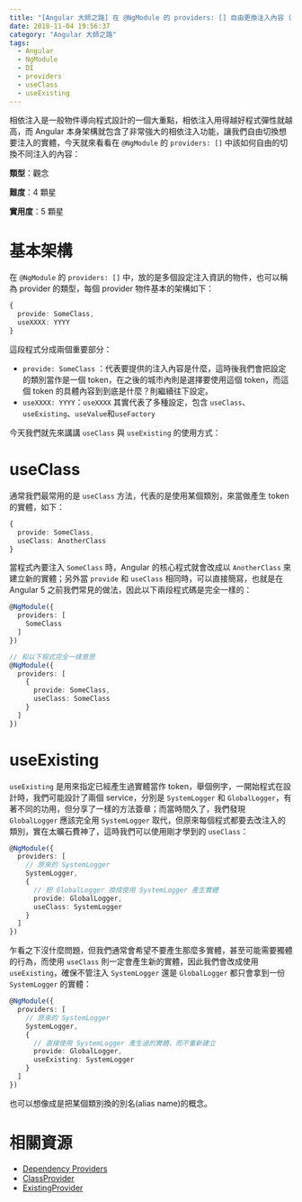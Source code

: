 ```yaml
---
title: "[Angular 大師之路] 在 @NgModule 的 providers: [] 自由更換注入內容 (1)"
date: 2018-11-04 19:56:37
category: "Angular 大師之路"
tags:
  - Angular
  - NgModule
  - DI
  - providers
  - useClass
  - useExisting
---
```


相依注入是一般物件導向程式設計的一個大重點，相依注入用得越好程式彈性就越高，而 Angular 本身架構就包含了非常強大的相依注入功能，讓我們自由切換想要注入的實體，今天就來看看在 `@NgModule` 的 `providers: []` 中該如何自由的切換不同注入的內容：

<!-- more -->

**類型**：觀念

**難度**：4 顆星

**實用度**：5 顆星

# 基本架構

在 `@NgModule` 的  `providers: []` 中，放的是多個設定注入資訊的物件，也可以稱為 provider 的類型，每個 provider 物件基本的架構如下：

```typescript
{
  provide: SomeClass,
  useXXXX: YYYY
}
```

這段程式分成兩個重要部分：

- `provide: SomeClass` ：代表要提供的注入內容是什麼，這時後我們會把設定的類別當作是一個 token，在之後的城市內則是選擇要使用這個 token，而這個 token 的具體內容到到底是什麼？則繼續往下設定。
- `useXXXX: YYYY`：`useXXXX` 其實代表了多種設定，包含 `useClass`、 `useExisting`、`useValue`和`useFactory`

今天我們就先來講講 `useClass` 與 `useExisting` 的使用方式：

# useClass

通常我們最常用的是 `useClass` 方法，代表的是使用某個類別，來當做產生 token 的實體，如下：

```typescript
{
  provide: SomeClass,
  useClass: AnotherClass
}
```

當程式內要注入 `SomeClass` 時，Angular 的核心程式就會改成以 `AnotherClass` 來建立新的實體；另外當 `provide` 和 `useClass` 相同時，可以直接簡寫，也就是在 Angular 5 之前我們常見的做法，因此以下兩段程式碼是完全一樣的：

```typescript
@NgModule({
  providers: [
    SomeClass
  ]
})

// 和以下程式完全一樣意思
@NgModule({
  providers: [
    {
      provide: SomeClass,
      useClass: SomeClass
    }
  ]
})
```

# useExisting

`useExisting` 是用來指定已經產生過實體當作 token，舉個例字，一開始程式在設計時，我們可能設計了兩個 service，分別是 `SystemLogger` 和 `GlobalLogger`，有著不同的功用，但分享了一樣的方法簽章；而當時間久了，我們發現 `GlobalLogger` 應該完全用 `SystemLogger` 取代，但原來每個程式都要去改注入的類別，實在太曠石費神了，這時我們可以使用剛才學到的 `useClass`：

```typescript
@NgModule({
  providers: [
    // 原來的 SystemLogger
    SystemLogger,
    {
      // 把 GlobalLogger 換成使用 SystemLogger 產生實體
      provide: GlobalLogger,
      useClass: SystemLogger
    }
  ]
})
```

乍看之下沒什麼問題，但我們通常會希望不要產生那麼多實體，甚至可能需要獨體的行為，而使用 `useClass` 則一定會產生新的實體，因此我們會改成使用 `useExisting`，確保不管注入 `SystemLogger` 還是 `GlobalLogger` 都只會拿到一份 `SystemLogger` 的實體：

```typescript
@NgModule({
  providers: [
    // 原來的 SystemLogger
    SystemLogger,
    {
      // 直接使用 SystemLogger 產生過的實體，而不重新建立
      provide: GlobalLogger,
      useExisting: SystemLogger
    }
  ]
})
```

也可以想像成是把某個類別換的別名(alias name)的概念。

# 相關資源 

- [Dependency Providers](https://angular.io/guide/dependency-injection-providers)
- [ClassProvider](https://angular.io/api/core/ClassProvider)
- [ExistingProvider](https://angular.io/api/core/ExistingProvider)
